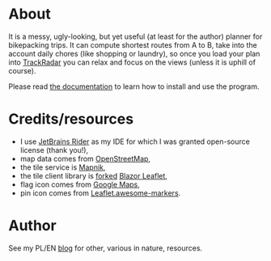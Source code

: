 # About

It is a messy, ugly-looking, but yet useful (at least for the author) planner for bikepacking trips.
It can compute shortest routes from A to B, take into the account daily chores (like shopping or laundry),
so once you load your plan into [TrackRadar](https://github.com/macias/TrackRadar) you can relax and focus on
the views (unless it is uphill of course).

Please read [the documentation](documentation/README.md) to learn how to install and use the program.

# Credits/resources

* I use [JetBrains Rider](https://www.jetbrains.com/rider/) as my IDE for which I was granted open-source license (thank you!),
* map data comes from [OpenStreetMap](https://www.openstreetmap.org/),
* the tile service is [Mapnik](https://mapnik.org/),
* the tile client library is [forked](https://github.com/macias/BlazorLeaflet) [Blazor Leaflet](https://github.com/Mehigh17/BlazorLeaflet),
* flag icon comes from [Google Maps](https://www.gstatic.com/mapspro/images/stock/extended-icons5.png),
* pin icon comes from [Leaflet.awesome-markers](https://github.com/lennardv2/Leaflet.awesome-markers).

# Author

See my PL/EN [blog](https://przypadkopis.wordpress.com/) for other, various in nature, resources.
